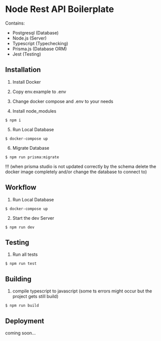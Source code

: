 # Node Rest API Boilerplate

Contains:

- Postgresql (Database)
- Node.js (Server)
- Typescript (Typechecking)
- Prisma.js (Database ORM)
- Jest (Testing)

## Installation

1. Install Docker

2. Copy env.example to .env

3. Change docker compose and .env to your needs

4. Install node_modules

```shell
$ npm i
```

5. Run Local Database

```shell
$ docker-compose up
```

6. Migrate Database

```shell
$ npm run prisma:migrate
```

!!! (when prisma studio is not updated correctly by the schema delete the docker image completely and/or change the database to connect to)

## Workflow

1. Run Local Database

```shell
$ docker-compose up
```

2. Start the dev Server

```shell
$ npm run dev
```

## Testing

1. Run all tests

```shell
$ npm run test
```

## Building

1. compile typescript to javascript (some ts errors might occur but the project gets still build)

```shell
$ npm run build
```

## Deployment

coming soon...
